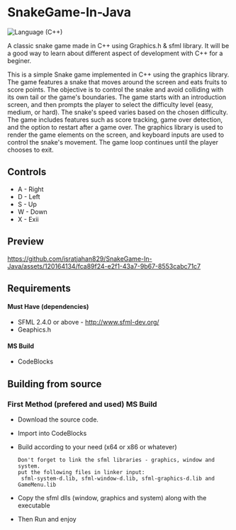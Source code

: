 # SnakeGame-In-Java
![Language (C++)](https://img.shields.io/badge/powered_by-C++-brightgreen.svg?style=flat-square)


A classic snake game made in C++ using Graphics.h & sfml library.
It will be a good way to learn about different aspect of development with C++ for a beginer.

This is a simple Snake game implemented in C++ using the graphics library. The game features a snake that moves around the screen and eats fruits to score points. The objective is to control the snake and avoid colliding with its own tail or the game's boundaries.
The game starts with an introduction screen, and then prompts the player to select the difficulty level (easy, medium, or hard). The snake's speed varies based on the chosen difficulty. The game includes features such as score tracking, game over detection, and the option to restart after a game over.
The graphics library is used to render the game elements on the screen, and keyboard inputs are used to control the snake's movement. The game loop continues until the player chooses to exit.

## Controls

- A    - Right
- D    - Left
- S    - Up
- W    - Down
- X   - Exii


## Preview

https://github.com/isratjahan829/SnakeGame-In-Java/assets/120164134/fca89f24-e2f1-43a7-9b67-8553cabc71c7



## Requirements

#### Must Have (dependencies)
- SFML 2.4.0 or above - http://www.sfml-dev.org/
- Geaphics.h
   
#### MS Build
 * CodeBlocks

## Building from source

### First Method (prefered and used) MS Build

  * Download the source code.
  * Import into CodeBlocks
  * Build according to your need (x64 or x86 or whatever)
   
    ```
    Don't forget to link the sfml libraries - graphics, window and system.
    put the following files in linker input:
     sfml-system-d.lib, sfml-window-d.lib, sfml-graphics-d.lib and GameMenu.lib
    ```
  * Copy the sfml dlls (window, graphics and system) along with the executable
  * Then Run and enjoy
  
 
